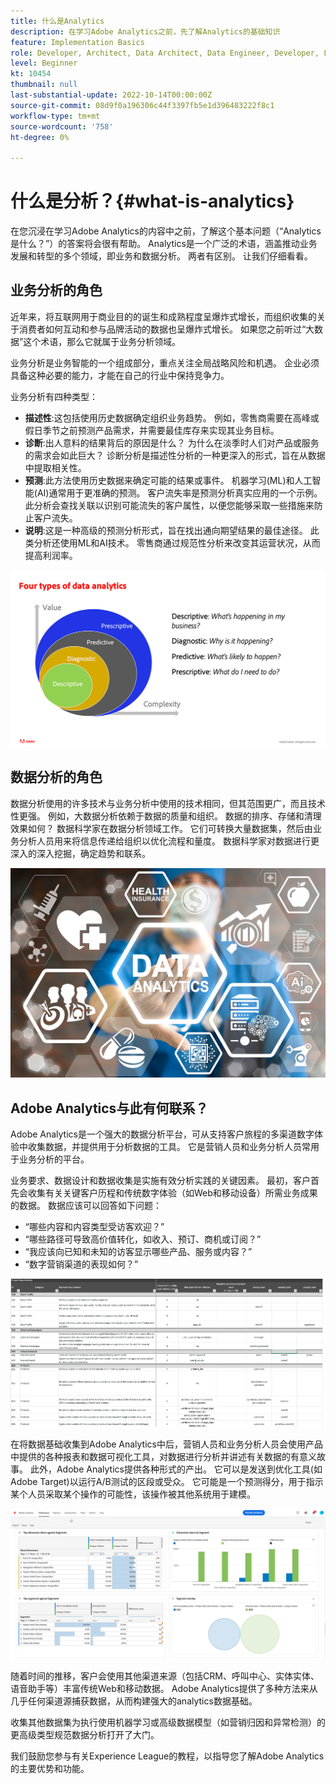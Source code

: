 ```yaml
---
title: 什么是Analytics
description: 在学习Adobe Analytics之前，先了解Analytics的基础知识
feature: Implementation Basics
role: Developer, Architect, Data Architect, Data Engineer, Developer, Leader, User
level: Beginner
kt: 10454
thumbnail: null
last-substantial-update: 2022-10-14T00:00:00Z
source-git-commit: 08d9f0a196306c44f3397fb5e1d396483222f8c1
workflow-type: tm+mt
source-wordcount: '758'
ht-degree: 0%

---
```


# 什么是分析？{#what-is-analytics}

在您沉浸在学习Adobe Analytics的内容中之前，了解这个基本问题（“Analytics是什么？”）的答案将会很有帮助。 Analytics是一个广泛的术语，涵盖推动业务发展和转型的多个领域，即业务和数据分析。 两者有区别。 让我们仔细看看。

## 业务分析的角色

近年来，将互联网用于商业目的的诞生和成熟程度呈爆炸式增长，而组织收集的关于消费者如何互动和参与品牌活动的数据也呈爆炸式增长。 如果您之前听过“大数据”这个术语，那么它就属于业务分析领域。

业务分析是业务智能的一个组成部分，重点关注全局战略风险和机遇。 企业必须具备这种必要的能力，才能在自己的行业中保持竞争力。

业务分析有四种类型：

* **描述性**:这包括使用历史数据确定组织业务趋势。 例如，零售商需要在高峰或假日季节之前预测产品需求，并需要最佳库存来实现其业务目标。
* **诊断**:出人意料的结果背后的原因是什么？ 为什么在淡季时人们对产品或服务的需求会如此巨大？ 诊断分析是描述性分析的一种更深入的形式，旨在从数据中提取相关性。
* **预测**:此方法使用历史数据来确定可能的结果或事件。 机器学习(ML)和人工智能(AI)通常用于更准确的预测。 客户流失率是预测分析真实应用的一个示例。 此分析会查找关联以识别可能流失的客户属性，以便您能够采取一些措施来防止客户流失。
* **说明**:这是一种高级的预测分析形式，旨在找出通向期望结果的最佳途径。 此类分析还使用ML和AI技术。 零售商通过规范性分析来改变其运营状况，从而提高利润率。

![data-analytics-types](../what-can-aa-do-for-me/assets/data_analytics_types.png)

## 数据分析的角色

数据分析使用的许多技术与业务分析中使用的技术相同，但其范围更广，而且技术性更强。 例如，大数据分析依赖于数据的质量和组织。 数据的排序、存储和清理效果如何？ 数据科学家在数据分析领域工作。 它们可转换大量数据集，然后由业务分析人员用来将信息传递给组织以优化流程和量度。 数据科学家对数据进行更深入的深入挖掘，确定趋势和联系。

![data-analytics](../what-can-aa-do-for-me/assets/data_analytics.png)

## Adobe Analytics与此有何联系？

Adobe Analytics是一个强大的数据分析平台，可从支持客户旅程的多渠道数字体验中收集数据，并提供用于分析数据的工具。 它是营销人员和业务分析人员常用于业务分析的平台。

业务要求、数据设计和数据收集是实施有效分析实践的关键因素。 最初，客户首先会收集有关关键客户历程和传统数字体验（如Web和移动设备）所需业务成果的数据。 数据应该可以回答如下问题：

* “哪些内容和内容类型受访客欢迎？”
* “哪些路径可导致高价值转化，如收入、预订、商机或订阅？”
* “我应该向已知和未知的访客显示哪些产品、服务或内容？”
* “数字营销渠道的表现如何？”

![analytics-business-requirements](../what-can-aa-do-for-me/assets/analytics_business_requirements.png)

在将数据基础收集到Adobe Analytics中后，营销人员和业务分析人员会使用产品中提供的各种报表和数据可视化工具，对数据进行分析并讲述有关数据的有意义故事。 此外，Adobe Analytics提供各种形式的产出。 它可以是发送到优化工具(如Adobe Target)以运行A/B测试的区段或受众。 它可能是一个预测得分，用于指示某个人员采取某个操作的可能性，该操作被其他系统用于建模。

![analytics-workspace-project](../what-can-aa-do-for-me/assets/analytics_workspace_project.png)

随着时间的推移，客户会使用其他渠道来源（包括CRM、呼叫中心、实体实体、语音助手等）丰富传统Web和移动数据。 Adobe Analytics提供了多种方法来从几乎任何渠道源捕获数据，从而构建强大的analytics数据基础。

收集其他数据集为执行使用机器学习或高级数据模型（如营销归因和异常检测）的更高级类型规范数据分析打开了大门。

我们鼓励您参与有关Experience League的教程，以指导您了解Adobe Analytics的主要优势和功能。
